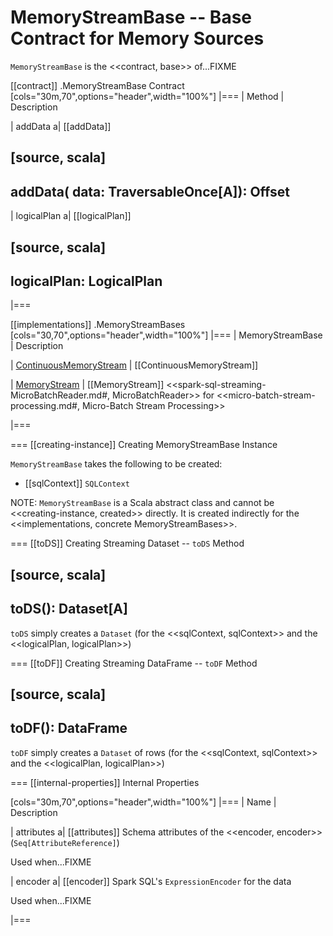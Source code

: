 # MemoryStreamBase -- Base Contract for Memory Sources

`MemoryStreamBase` is the <<contract, base>> of...FIXME

[[contract]]
.MemoryStreamBase Contract
[cols="30m,70",options="header",width="100%"]
|===
| Method
| Description

| addData
a| [[addData]]

[source, scala]
----
addData(
  data: TraversableOnce[A]): Offset
----

| logicalPlan
a| [[logicalPlan]]

[source, scala]
----
logicalPlan: LogicalPlan
----

|===

[[implementations]]
.MemoryStreamBases
[cols="30,70",options="header",width="100%"]
|===
| MemoryStreamBase
| Description

| [ContinuousMemoryStream](ContinuousMemoryStream.md)
| [[ContinuousMemoryStream]]

| [MemoryStream](MemoryStream.md)
| [[MemoryStream]] <<spark-sql-streaming-MicroBatchReader.md#, MicroBatchReader>> for <<micro-batch-stream-processing.md#, Micro-Batch Stream Processing>>

|===

=== [[creating-instance]] Creating MemoryStreamBase Instance

`MemoryStreamBase` takes the following to be created:

* [[sqlContext]] `SQLContext`

NOTE: `MemoryStreamBase` is a Scala abstract class and cannot be <<creating-instance, created>> directly. It is created indirectly for the <<implementations, concrete MemoryStreamBases>>.

=== [[toDS]] Creating Streaming Dataset -- `toDS` Method

[source, scala]
----
toDS(): Dataset[A]
----

`toDS` simply creates a `Dataset` (for the <<sqlContext, sqlContext>> and the <<logicalPlan, logicalPlan>>)

=== [[toDF]] Creating Streaming DataFrame -- `toDF` Method

[source, scala]
----
toDF(): DataFrame
----

`toDF` simply creates a `Dataset` of rows (for the <<sqlContext, sqlContext>> and the <<logicalPlan, logicalPlan>>)

=== [[internal-properties]] Internal Properties

[cols="30m,70",options="header",width="100%"]
|===
| Name
| Description

| attributes
a| [[attributes]] Schema attributes of the <<encoder, encoder>> (`Seq[AttributeReference]`)

Used when...FIXME

| encoder
a| [[encoder]] Spark SQL's `ExpressionEncoder` for the data

Used when...FIXME

|===

